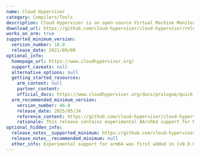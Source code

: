 ```yaml
---
name: Cloud Hypervisor
category: Compilers/Tools
description: Cloud Hypervisor is an open-source Virtual Machine Monitor (VMM) written in Rust, designed to execute contemporary cloud workloads with the least amount of hardware emulation possible.
download_url: https://github.com/cloud-hypervisor/cloud-hypervisor/releases
works_on_arm: true
supported_minimum_version:
  version_number: 18.0
  release_date: 2021/09/09
optional_info:
  homepage_url: https://www.cloudhypervisor.org/
  support_caveats: null
  alternative_options: null
  getting_started_resources:
    arm_content: null
    partner_content:
    official_docs: https://www.cloudhypervisor.org/docs/prologue/quick-start/
  arm_recommended_minimum_version:
    version_number: 46.0
    release_date: 2025/05/24
    reference_content: https://github.com/cloud-hypervisor/cloud-hypervisor/releases/tag/v46.0
    rationale: This release contains experimental AArch64 support for MSHV hypervisor. It is now possible to start VMs on AArch64 platforms when using MSHV hypervisor.
optional_hidden_info:
  release_notes__supported_minimum: https://github.com/cloud-hypervisor/cloud-hypervisor/releases/tag/v18.0
  release_notes__recommended_minimum: null
  other_info: Experimental support for arm64 was first added in [v0.8.0](https://github.com/cloud-hypervisor/cloud-hypervisor/releases/tag/v0.8.0). Full functionality is not included in this release. Kindly refer [here](https://github.com/cloud-hypervisor/cloud-hypervisor/blob/v0.8.0/docs/arm64.md).
---
```

